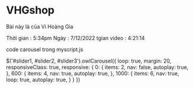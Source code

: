 # VHGshop
Bài này là của Vi Hoàng Gia

Thời gian : 5:34pm
Ngày : 7/12/2022
tgian video : 4:21:14


code carousel trong myscript.js

$('#slider1, #slider2, #slider3').owlCarousel({
    loop: true,
    margin: 20,
    responsiveClass: true,
    responsive: {
        0: {
            items: 2,
            nav: false,
            autoplay: true,
        },
        600: {
            items: 4,
            nav: true,
            autoplay: true,
        },
        1000: {
            items: 6,
            nav: true,
            loop: true,
            autoplay: true,
        }
    }
})